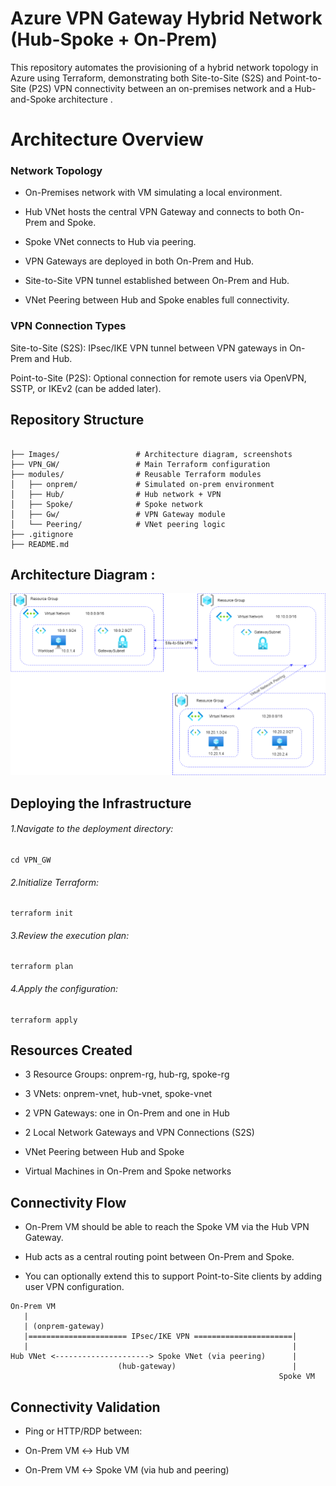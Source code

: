 # Azure VPN Gateway Hybrid Network (Hub-Spoke + On-Prem)

This repository automates the provisioning of a hybrid network topology in Azure using Terraform, demonstrating both Site-to-Site (S2S) and Point-to-Site (P2S) VPN connectivity between an on-premises network and a Hub-and-Spoke architecture .

# Architecture Overview

### Network Topology

- On-Premises network with VM simulating a local environment.

- Hub VNet hosts the central VPN Gateway and connects to both On-Prem and Spoke.

- Spoke VNet connects to Hub via peering.

- VPN Gateways are deployed in both On-Prem and Hub.

- Site-to-Site VPN tunnel established between On-Prem and Hub.

- VNet Peering between Hub and Spoke enables full connectivity.

### VPN Connection Types
Site-to-Site (S2S): IPsec/IKE VPN tunnel between VPN gateways in On-Prem and Hub.

Point-to-Site (P2S): Optional connection for remote users via OpenVPN, SSTP, or IKEv2 (can be added later).

## Repository Structure
```

├── Images/                 # Architecture diagram, screenshots
├── VPN_GW/                 # Main Terraform configuration
├── modules/                # Reusable Terraform modules
│   ├── onprem/             # Simulated on-prem environment
│   ├── Hub/                # Hub network + VPN
│   ├── Spoke/              # Spoke network
│   ├── Gw/                 # VPN Gateway module
│   └── Peering/            # VNet peering logic
├── .gitignore
├── README.md
```


## Architecture Diagram :

![VPN](Images/VPN.png)

## Deploying the Infrastructure
###### 1.Navigate to the deployment directory:
```
cd VPN_GW
```
###### 2.Initialize Terraform:
```
terraform init
```
###### 3.Review the execution plan:
```
terraform plan
```
###### 4.Apply the configuration:
```
terraform apply
```

## Resources Created
- 3 Resource Groups: onprem-rg, hub-rg, spoke-rg

- 3 VNets: onprem-vnet, hub-vnet, spoke-vnet

- 2 VPN Gateways: one in On-Prem and one in Hub

- 2 Local Network Gateways and VPN Connections (S2S)

- VNet Peering between Hub and Spoke

- Virtual Machines in On-Prem and Spoke networks

## Connectivity Flow
- On-Prem VM should be able to reach the Spoke VM via the Hub VPN Gateway.

- Hub acts as a central routing point between On-Prem and Spoke.

- You can optionally extend this to support Point-to-Site clients by adding user VPN configuration.

```
On-Prem VM 
   |
   | (onprem-gateway)
   |====================== IPsec/IKE VPN ======================|
   |                                                           |
Hub VNet <---------------------> Spoke VNet (via peering)      |
                        (hub-gateway)                          |
                                                            Spoke VM

```

## Connectivity Validation

- Ping or HTTP/RDP between:

- On-Prem VM ↔ Hub VM

- On-Prem VM ↔ Spoke VM (via hub and peering)